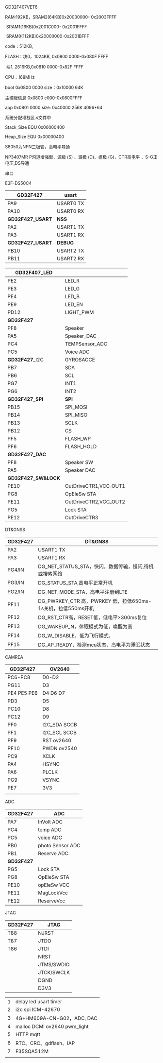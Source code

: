 GD32F407VET6

RAM:192KB，SRAM2(64KB)0x20030000- 0x2003FFFF

​						SRAM1(16KB)0x2001C000- 0x2001FFFF

​						SRAM0(112KB)0x20000000-0x2001BFFF

code：512KB, 

FLASH：块0，1024KB, 0x0800 0000-0x080F FFFF

​				块1, 2816KB,0x0810 0000-0x82F FFFF

CPU：168MHz



boot   0x0800 0000    size：0x10000    64K

主控板信息 0x0800 c000-0x0800FFFF

app    0x0801 0000	size:  0x40000      256K  4096*64



系统分配堆栈区.s文件中

Stack_Size      EQU     0x00000400

Heap_Size       EQU     0x00000400



S8050为NPN三极管，高电平导通

NP3407MR P沟道增强型，源极 (S) 、漏极 (D)、栅极 (G)，CTR高电平 ，S-G正电压,DS导通

串口

E3F-DS50C4

| GD32F427           | usart     |
| ------------------ | --------- |
| PA9                | USART0 TX |
| PA10               | USART0 RX |
| **GD32F427_USART** | **NSS**   |
| PA2                | USART1 TX |
| PA3                | USART1 RX |
| **GD32F427_USART** | **DEBUG** |
| PB10               | USART2 TX |
| PB11               | USART2 RX |



| **GD32F407_LED**     |                       |
| -------------------- | --------------------- |
| PE2                  | LED_R                 |
| PE3                  | LED_G                 |
| PE4                  | LED_B                 |
| PE9                  | LED_EN                |
| PD12                 | LIGHT_PWM             |
| **GD32F427**         |                       |
| PF8                  | Speaker               |
| PA5                  | Speaker_DAC           |
| PC4                  | TEMPSensor_ADC        |
| PC5                  | Voice ADC             |
| **GD32F427**_I2C     | GYROSACCE             |
| PB7                  | SDA                   |
| PB6                  | SCL                   |
| PG7                  | INT1                  |
| PG6                  | INT2                  |
| **GD32F427_SPI**     | **SPI**               |
| PB15                 | SPI_MOSI              |
| PB14                 | SPI_MISO              |
| PB13                 | SCLK                  |
| PB12                 | CS                    |
| PF5                  | FLASH_WP              |
| PF6                  | FLASH_HOLD            |
| **GD32F427_DAC**     |                       |
| PF8                  | Speaker SW            |
| PA5                  | Speaker DAC           |
| **GD32F427_SW&LOCK** |                       |
| PE10                 | OutDriveCTR1,VCC_OUT1 |
| PG8                  | OpEleSw STA           |
| PE11                 | OutDriveCTR2,VCC_OUT2 |
| PG5                  | Lock STA              |
| PE12                 | OutDriveCTR3          |

DT&GNSS

| GD32F427 | DT&GNSS                                                      |
| -------- | ------------------------------------------------------------ |
| PA2      | USART1 TX                                                    |
| PA3      | USART1 RX                                                    |
| PG4/IN   | DG_NET_STATUS_STA，快闪，数据传输，慢闪,待机或搜索网络       |
| PG3/IN   | DG_STATUS_STA,高电平正常开机                                 |
| PG2/IN   | DG_NET_MODE_STA，高电平注册到LTE                             |
| PF11     | DG_PWRKEY_CTR 高，PWRKEY 低，拉低650ms-1s关机，拉低550ms开机 |
| PF12     | DG_RST_CTR高，RESET低，低电平>300ms复位                      |
| PF13     | DG_WAKEUP_N，休眠模式为低，唤醒为高                          |
| PF14     | DG_W_DISABLE，低为飞行模式，                                 |
| PF15     | DG_AP_READY，检测mcu状态，高电平为睡眠状态                   |



CAMREA

| GD32F427    | OV2640               |
| ----------- | -------------------- |
| PC6-PC8     | D0-D2                |
| PG11        | D3                   |
| PE4 PE5 PE6 | D4 D6 D7             |
| PD3         | D5                   |
| PC10        | D8                   |
| PC12        | D9                   |
| PF0         | I2C_SDA  SCCB        |
| PF1         | I2C_SCL   SCCB       |
| PF9         | RST           ov2640 |
| PF10        | PWDN      ov2540     |
| PC9         | XCLK                 |
| PA4         | HSYNC                |
| PA6         | PLCLK                |
| PG9         | VSYNC                |
| PE7         | 3V3                  |
|             |                      |

ADC

| GD32F427     | ADC              |
| ------------ | ---------------- |
| PA7          | InVolt ADC       |
| PC4          | temp ADC         |
| PC5          | voice ADC        |
| PB0          | photo Sensor ADC |
| PB1          | Reserve ADC      |
| **GD32F427** |                  |
| PG5          | Lock STA         |
| PG8          | OpEleSw STA      |
| PE10         | opEleSw VCC      |
| PE11         | MagLockVcc       |
| PE12         | ReserveVcc       |

JTAG

| GD32F427 | JTAG       |
| -------- | ---------- |
| T88      | NJRST      |
| T87      | JTDO       |
| T86      | JTDI       |
|          | NRST       |
|          | JTMS/SWDIO |
|          | JTCK/SWCLK |
|          | DGND       |
|          | D3V3       |



|      |                              |
| ---- | ---------------------------- |
| 1    | delay led usart timer        |
| 2    | i2c  spi  ICM-42670          |
| 3    | 4G+HM609A-CN-G02，ADC, DAC   |
| 4    | malloc DCMI ov2640 pwm_light |
| 5    | HTTP mqtt                    |
| 6    | RTC、CRC、gdflash、IAP       |
| 7    | F35SQA512M                   |
|      |                              |

​	